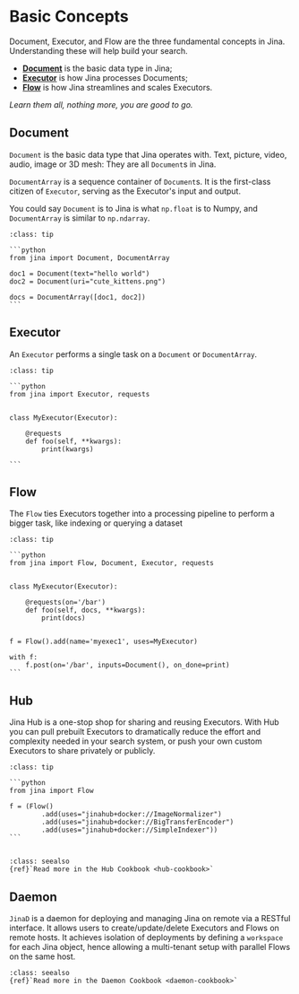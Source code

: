 # Basic Concepts

Document, Executor, and Flow are the three fundamental concepts in Jina. Understanding these will help build your
search.

- [**Document**](Document.md) is the basic data type in Jina;
- [**Executor**](Executor.md) is how Jina processes Documents;
- [**Flow**](Flow.md) is how Jina streamlines and scales Executors.

*Learn them all, nothing more, you are good to go.*

## Document

`Document` is the basic data type that Jina operates with. Text, picture, video, audio, image or 3D mesh: They are
all `Document`s in Jina.

`DocumentArray` is a sequence container of `Document`s. It is the first-class citizen of `Executor`, serving as the
Executor's input and output.

You could say `Document` is to Jina is what `np.float` is to Numpy, and `DocumentArray` is similar to `np.ndarray`.


````{admonition} Example code
:class: tip

```python
from jina import Document, DocumentArray

doc1 = Document(text="hello world")
doc2 = Document(uri="cute_kittens.png")

docs = DocumentArray([doc1, doc2])
```

````

## Executor

An `Executor` performs a single task on a `Document` or `DocumentArray`.

````{admonition} Example code
:class: tip

```python
from jina import Executor, requests


class MyExecutor(Executor):

    @requests
    def foo(self, **kwargs):
        print(kwargs)

```

````


## Flow

The `Flow` ties Executors together into a processing pipeline to perform a bigger task, like indexing or querying a
dataset

````{admonition} Example code
:class: tip

```python
from jina import Flow, Document, Executor, requests


class MyExecutor(Executor):

    @requests(on='/bar')
    def foo(self, docs, **kwargs):
        print(docs)


f = Flow().add(name='myexec1', uses=MyExecutor)

with f:
    f.post(on='/bar', inputs=Document(), on_done=print)
```

````

## Hub

Jina Hub is a one-stop shop for sharing and reusing Executors. With Hub you can pull prebuilt Executors to dramatically reduce the
effort and complexity needed in your search system, or push your own custom Executors to share privately or publicly.

````{admonition} Example code
:class: tip

```python
from jina import Flow

f = (Flow()
        .add(uses="jinahub+docker://ImageNormalizer")
        .add(uses="jinahub+docker://BigTransferEncoder")
        .add(uses="jinahub+docker://SimpleIndexer"))
```


````

```{admonition} See Also
:class: seealso
{ref}`Read more in the Hub Cookbook <hub-cookbook>`
```

## Daemon

`JinaD` is a daemon for deploying and managing Jina on remote via a RESTful interface. It allows users to
create/update/delete Executors and Flows on remote hosts. It achieves isolation of deployments by defining a `workspace`
for each Jina object, hence allowing a multi-tenant setup with parallel Flows on the same host.

```{admonition} See Also
:class: seealso
{ref}`Read more in the Daemon Cookbook <daemon-cookbook>`
```
